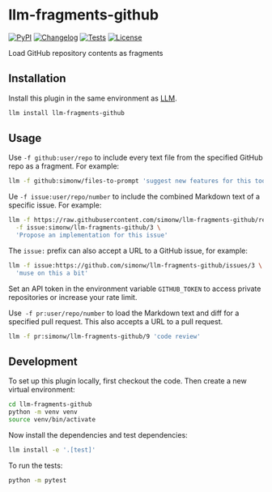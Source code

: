 # llm-fragments-github

[![PyPI](https://img.shields.io/pypi/v/llm-fragments-github.svg)](https://pypi.org/project/llm-fragments-github/)
[![Changelog](https://img.shields.io/github/v/release/simonw/llm-fragments-github?include_prereleases&label=changelog)](https://github.com/simonw/llm-fragments-github/releases)
[![Tests](https://github.com/simonw/llm-fragments-github/actions/workflows/test.yml/badge.svg)](https://github.com/simonw/llm-fragments-github/actions/workflows/test.yml)
[![License](https://img.shields.io/badge/license-Apache%202.0-blue.svg)](https://github.com/simonw/llm-fragments-github/blob/main/LICENSE)

Load GitHub repository contents as fragments

## Installation

Install this plugin in the same environment as [LLM](https://llm.datasette.io/).
```bash
llm install llm-fragments-github
```
## Usage

Use `-f github:user/repo` to include every text file from the specified GitHub repo as a fragment. For example:
```bash
llm -f github:simonw/files-to-prompt 'suggest new features for this tool'
```
Ue `-f issue:user/repo/number` to include the combined Markdown text of a specific issue. For example:
```bash
llm -f https://raw.githubusercontent.com/simonw/llm-fragments-github/refs/tags/0.1/llm_fragments_github.py \
  -f issue:simonw/llm-fragments-github/3 \
  'Propose an implementation for this issue'
```
The `issue:` prefix can also accept a URL to a GitHub issue, for example:
```bash
llm -f issue:https://github.com/simonw/llm-fragments-github/issues/3 \
  'muse on this a bit'
```
Set an API token in the environment variable `GITHUB_TOKEN` to access private repositories or increase your rate limit.

Use` -f pr:user/repo/number` to load the Markdown text and diff for a specified pull request. This also accepts a URL to a pull request.

```bash
llm -f pr:simonw/llm-fragments-github/9 'code review'
```

## Development

To set up this plugin locally, first checkout the code. Then create a new virtual environment:
```bash
cd llm-fragments-github
python -m venv venv
source venv/bin/activate
```
Now install the dependencies and test dependencies:
```bash
llm install -e '.[test]'
```
To run the tests:
```bash
python -m pytest
```
